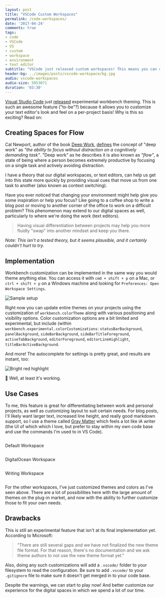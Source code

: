 ```yaml
---
layout: post
title: "VSCode Custom Workspaces"
permalink: /code-workspaces/
date: '2017-04-24'
comments: true
tags:
- code
- VSCode
- VS
- custom
- workspace
- environment
- text editor
subtitle: "VSCode just released custom workspaces! This means you can customize your text editor layout and style for different projects within a single editor!"
header-bg: ../images/posts/vscode-workspace/bg.jpg
audio: vscode-workspaces
audio-size: 5053071
duration: '03:30'
---
```


[Visual Studio Code](https://code.visualstudio.com/) just [released](https://code.visualstudio.com/updates/v1_11#_workbench) experimental workbench theming. This is such an awesome feature ("to-be"?) because it allows you to customize your text editor's look and feel on a per-project basis! Why is this so exciting? Read on:

## Creating Spaces for Flow

Cal Newport, author of the book [Deep Work](#), [defines](https://80000hours.org/2016/08/is-deep-work-the-most-underappreciated-skill-for-career-success-an-interview-with-cal-newport/) the concept of "deep work" as *"the ability to focus without distraction on a cognitively demanding task"*. "Deep work" as he describes it is also known as *"flow"*, a state of being where a person becomes extremely productive by focusing on a single task and actively avoiding distraction.

I have a theory that our digital workspaces, or text editors, can help us get into this state more quickly by providing visual cues that move us from one task to another (also known as context switching).

Have you ever noticed that changing your environment might help give you some inspiration or help you focus? Like going to a coffee shop to write a blog post or moving to another corner of the office to work on a difficult problem? This phenomenon may extend to our digital spaces as well, particularly to where we're doing the work (text editors).

> Having visual differentiation between projects may help you more fluidly "swap" into another mindset and keep you there.

*Note: This isn't a tested theory, but it seems plausible, and it certainly couldn't hurt to try.*

## Implementation

Workbench customization can be implemented in the same way you would theme anything else. You can access it with `cmd + shift + p` on a Mac, or `ctrl + shift + p` on a Windows machine and looking for `Preferences: Open Workspace Settings`.

<img src="../images/posts/vscode-workspace/setup.jpg" alt="Sample setup">

Right now you can update entire themes on your projects using the customization of `workbench.colorTheme` along with various positioning and visibility options. Color customization options are a bit limited and experimental, but include (within `workbench.experimental.colorCustomizations`: `statusBarBackground`, `panelBackground`, `sideBarBackground`, `sideBarTitleForeground`, `activeTabBackground`, `editorForeground`, `editorLineHighlight`, `titleBarActiveBackground`.

And more! The autocomplete for settings is pretty great, and results are instant, too:

<img src="../images/posts/vscode-workspace/instant.jpg" alt="Bright red highlight">
<p class="caption">😬 Well, at least it's working.</p>


## Use Cases

To me, this feature is great for differentiating between work and personal projects, as well as customizing layout to suit certain needs. For blog posts, I'll likely want larger text, increased line height, and really good markdown support, so I use a theme called [Gray Matter](https://marketplace.visualstudio.com/items?itemName=philipbe.theme-gray-matter) which feels a lot like iA writer (the UI of which which I love, but prefer to stay within my own code base and use the commands I'm used to in VS Code).

<div style="overflow:hidden">
  <div class="third"><img src="../images/posts/vscode-workspace/default.jpg" alt=""><p class="center">Default Workspace</p></div>
  <div class="third"><img src="../images/posts/vscode-workspace/do.jpg" alt=""><p class="center">DigitalOcean Workspace</p></div>
  <div class="third"><img src="../images/posts/vscode-workspace/book.jpg" alt=""><p class="center">Writing Workspace</p></div>
</div>

For the other workspaces, I've just customized themes and colors as I've seen above. There are a lot of possibilities here with the large amount of themes on the plug-in market, and now with the ability to further customize those to fit your own needs.

## Drawbacks

This is still an experimental feature that isn't at its final implementation yet. According to Microsoft: 

> "There are still several gaps and we have not finalized the new theme file format. For that reason, there's no documentation and we ask theme authors to not use the new theme format yet."

Also, doing any such customizations will add a `.vscode/` folder to your filesystem to read the configuration. Be sure to add `.vscode/` to your `.gitignore` file to make sure it doesn't get merged in to your code base.

Despite the warnings, we can start to play now! And better customize our experience for the digital spaces in which we spend a lot of our time.
